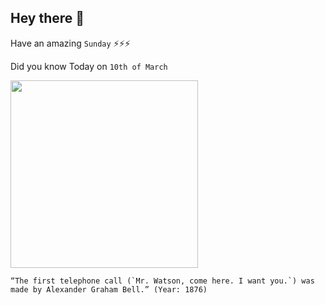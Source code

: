 ## Hey there 👋
Have an amazing `Sunday` ⚡⚡⚡

Did you know Today on `10th of March`
 
 [<img src="https://www.americaslibrary.gov/assets/jb/recon/jb_recon_telephone_1_m.jpg" width="300" />](https://www.americaslibrary.gov/jb/recon/jb_recon_telephone_1.html#:~:text=They%20were%20spoken%20by%20Alexander,What%20would%20you%20have%20said%3F) 
 ```
“The first telephone call (`Mr. Watson, come here. I want you.`) was made by Alexander Graham Bell.” (Year: 1876)
```

